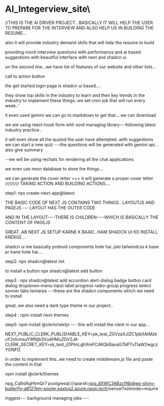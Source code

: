 # AI_Integerview_site\

//THIS IS THE AI DRIVER PROJECT..
 BASICALLY IT WILL HELP THE USER TO PREPARE FOR THE INTERVIEW AND ALSO HELP US IN BUILDING THE RESUME...
 
 also it will provide industry demand skills that will help the resume to build

 providing mock interview questions with performance and ai based suggestions 
 with beautiful interface with next and shadcn ui


 on the second line...we have list of features of our website and other lists...

 call to action button

 the get started login page is shadcn ui based....

 they show top skills in the industry to learn and then key trends in the industry to implement these things..we set cron job that will run every week..'


 it even used gemini
 we can go to markdown to get that...
 we can download 

 we are using react-hook form with xord managing library---following latest industry practice..

 it will even show all the quized the user have attempted..with suggestions 
 we can start a new quiz ---the questions will be generated with gemini api... 
 also give summary 

 --we will be using rechats for rendering all the chat applications 

 we even use neon database to store the things... 

 we can generate the cover letter === it will generate a proper cover letter
 /////////
 TAKING ACTION AND BUILDING ACTIONS....

 step1: npx create-next-app@latest


 THE BASIC CODE OF NEXT JS CONTAINS TWO THINGS..
 LAYOUTJS AND PAGEJS --- LAYOUT HAS THE OUTER CODE
 
 AND IN THE LAYOUT----THERE IS CHILDREN----WHICH IS BASICALLY THE CONTENT OF PAGEJS


 GREAT..AB NEXT JS SETUP KARNE K BAAD...HAM SHADCN UI KO INSTALL KREKGE...

 shadcn ui me basically prebuid components hote hai..joki tailwindcss k base pr bane hote hai....

 step2: npx shadcn@latest init

 to install a button 
 npx shadcn@latest add button

 step3 : npx shadcn@latest add accordion alert-dialog badge button card dialog dropdown-menu input label progress radio-group progress select sonner tabs textarea
---these are the shadcn components which we need to install

great..we also need a dark type theme in our project..


step4 : npm install next-themes

step5: npm install @clerk/nextjs --- this will install the clerk in our app...

NEXT_PUBLIC_CLERK_PUBLISHABLE_KEY=pk_test_ZGVzaXJlZC1pbXAtMzkuY2xlcmsuYWNjb3VudHMuZGV2JA
CLERK_SECRET_KEY=sk_test_jOPlinLghXmFC4KQk8axaG7bP7uTIaW2wgczY0fM1Z


in order to implement this..we need to create middleware.js file and 
paste the content in that

npm install @clerk/themes

npg_Cq6dAgHtmQr7
postgresql://sparsh:npg_8XWC3ABzcfNb@ep-shiny-butterfly-a8127ejn-pooler.eastus2.azure.neon.tech/sensai?sslmode=require

inggest--- background managing jobs ---